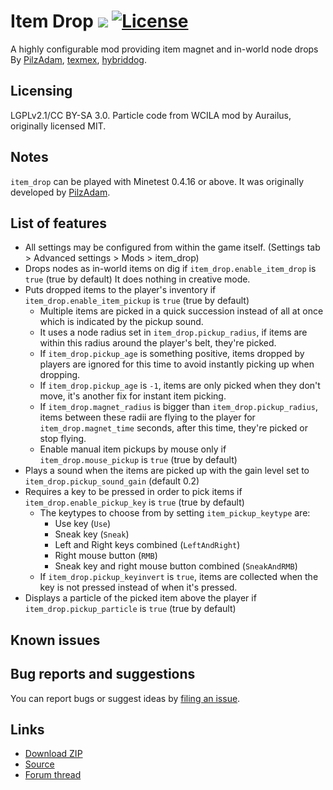 # Item Drop [![](https://github.com/minetest-mods/item_drop/workflows/build/badge.svg)](https://github.com/minetest-mods/item_drop/actions) [![License](https://img.shields.io/badge/license-LGPLv2.1%2B-blue.svg)](https://www.gnu.org/licenses/old-licenses/lgpl-2.1.en.html)

A highly configurable mod providing item magnet and in-world node drops\
By [PilzAdam](https://github.com/PilzAdam),
[texmex](https://github.com/tacotexmex/), [hybriddog](https://github.com/hybriddog/).

## Licensing
LGPLv2.1/CC BY-SA 3.0. Particle code from WCILA mod by Aurailus, originally licensed MIT.

## Notes
`item_drop` can be played with Minetest 0.4.16 or above. It was originally
developed by [PilzAdam](https://github.com/PilzAdam/item_drop).

## List of features
* All settings may be configured from within the game itself.
  (Settings tab > Advanced settings > Mods > item_drop)
* Drops nodes as in-world items on dig if `item_drop.enable_item_drop` is
  `true` (true by default) It does nothing in creative mode.
* Puts dropped items to the player's inventory if `item_drop.enable_item_pickup`
  is `true` (true by default)
  * Multiple items are picked in a quick succession instead of all at once which
    is indicated by the pickup sound.
  * It uses a node radius set in `item_drop.pickup_radius`,
    if items are within this radius around the player's belt, they're picked.
  * If `item_drop.pickup_age` is something positive, items dropped by players
    are ignored for this time to avoid instantly picking up when dropping.
  * If `item_drop.pickup_age` is `-1`, items are only picked when they don't
    move, it's another fix for instant item picking.
  * If `item_drop.magnet_radius` is bigger than `item_drop.pickup_radius`,
    items between these radii are flying to the player for
    `item_drop.magnet_time` seconds, after this time, they're picked or stop
    flying.
  * Enable manual item pickups by mouse only if `item_drop.mouse_pickup` is
    `true` (true by default)
* Plays a sound when the items are picked up with the gain level set to
  `item_drop.pickup_sound_gain` (default 0.2)
* Requires a key to be pressed in order to pick items if
  `item_drop.enable_pickup_key` is `true` (true by default)
  * The keytypes to choose from by setting `item_pickup_keytype` are:
    * Use key (`Use`)
    * Sneak key (`Sneak`)
    * Left and Right keys combined (`LeftAndRight`)
    * Right mouse button (`RMB`)
    * Sneak key and right mouse button combined (`SneakAndRMB`)
  * If `item_drop.pickup_keyinvert` is `true`, items are
    collected when the key is not pressed instead of when it's pressed.
* Displays a particle of the picked item above the player if
  `item_drop.pickup_particle` is `true` (true by default)


## Known issues

## Bug reports and suggestions
You can report bugs or suggest ideas by
[filing an issue](http://github.com/minetest-mods/item_drop/issues/new).

## Links
* [Download ZIP](https://github.com/minetest-mods/item_drop/archive/master.zip)
* [Source](https://github.com/minetest-mods/item_drop/)
* [Forum thread](https://forum.minetest.net/viewtopic.php?t=16913)
